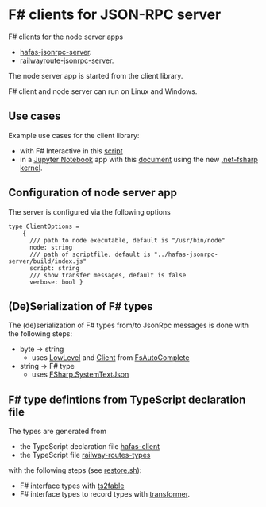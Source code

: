 # F# clients for JSON-RPC server

F# clients for the node server apps

* [hafas-jsonrpc-server](https://github.com/bergmannjg/hafas-jsonrpc-server).
* [railwayroute-jsonrpc-server](https://github.com/bergmannjg/railwayroute-jsonrpc-server).

The node server app is started from the client library.

F# client and node server can run on Linux and Windows.

## Use cases

Example use cases for the client library:

* with F# Interactive in this [script](./scripts/journeys.fsx)
* in a [Jupyter Notebook](https://jupyter.org/) app with this [document](./notebooks/hafas-example.ipynb) using the new [.net-fsharp kernel](https://github.com/dotnet/interactive).

## Configuration of node server app

The server is configured via the following options

```
type ClientOptions =
    {
      /// path to node executable, default is "/usr/bin/node"
      node: string
      /// path of scriptfile, default is "../hafas-jsonrpc-server/build/index.js"
      script: string
      /// show transfer messages, default is false
      verbose: bool }
```

## (De)Serialization of F# types

The (de)serialization of F# types from/to JsonRpc messages is done with the following steps:

* byte -> string
  * uses [LowLevel](https://github.com/fsharp/FsAutoComplete/blob/2346b3e2f3dcfbfdb14381484879514d6f43f1f0/src/LanguageServerProtocol/LanguageServerProtocol.fs#L1691) and [Client](https://github.com/fsharp/FsAutoComplete/blob/2346b3e2f3dcfbfdb14381484879514d6f43f1f0/src/LanguageServerProtocol/LanguageServerProtocol.fs#L2418) from [FsAutoComplete](https://github.com/fsharp/FsAutoComplete/blob/master/src/LanguageServerProtocol/LanguageServerProtocol.fs)
* string -> F# type
  * uses [FSharp.SystemTextJson](https://github.com/Tarmil/FSharp.SystemTextJson)

## F# type defintions from TypeScript declaration file

The types are generated from 

* the TypeScript declaration file [hafas-client](https://github.com/DefinitelyTyped/DefinitelyTyped/blob/master/types/hafas-client/index.d.ts) 
* the TypeScript file [railway-routes-types](https://github.com/bergmannjg/railwaytrip-to-railwayroute/blob/master/src/db-data-railway-routes-types.ts
)

with the following steps (see [restore.sh](./scripts/restore.sh)):

* F# interface types with [ts2fable](https://github.com/fable-compiler/ts2fable)
* F# interface types to record types with [transformer](./src/Transformer).



